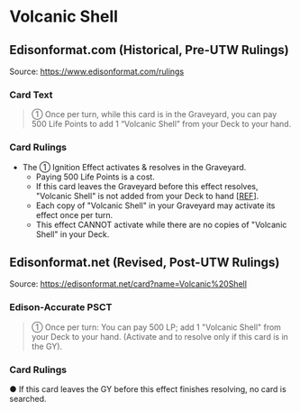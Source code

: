 # Volcanic Shell

## Edisonformat.com (Historical, Pre-UTW Rulings)

Source: https://www.edisonformat.com/rulings

### Card Text

> ① Once per turn, while this card is in the Graveyard, you can pay 500 Life Points to add 1 “Volcanic Shell” from your Deck to your hand.

### Card Rulings

*   The ① Ignition Effect activates & resolves in the Graveyard.
    *   Paying 500 Life Points is a cost.
    *   If this card leaves the Graveyard before this effect resolves, "Volcanic Shell" is not added from your Deck to hand \[[REF](https://www.pojo.biz/board/showthread.php?t=545383)\].
    *   Each copy of "Volcanic Shell" in your Graveyard may activate its effect once per turn.
    *   This effect CANNOT activate while there are no copies of "Volcanic Shell" in your Deck.

## Edisonformat.net (Revised, Post-UTW Rulings)

Source: https://edisonformat.net/card?name=Volcanic%20Shell

### Edison-Accurate PSCT

> ① Once per turn: You can pay 500 LP; add 1 "Volcanic Shell" from your Deck to your hand.
> (Activate and to resolve only if this card is in the GY).

### Card Rulings

● If this card leaves the GY before this effect finishes resolving, no card is searched.
            